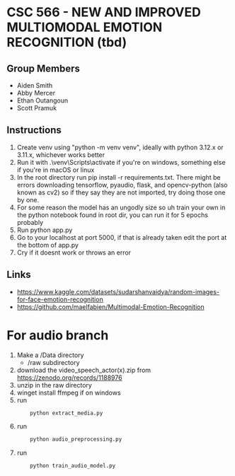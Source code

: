 # CSC 566 - NEW AND IMPROVED MULTIOMODAL EMOTION RECOGNITION (tbd)

## Group Members
- Aiden Smith
- Abby Mercer
- Ethan Outangoun
- Scott Pramuk

## Instructions

1. Create venv using "python -m venv venv", ideally with python 3.12.x or 3.11.x, whichever works better
2. Run it with .\venv\Scripts\activate if you're on windows, something else if you're in macOS or linux
3. In the root directory run pip install -r requirements.txt. There might be errors downloading tensorflow, pyaudio, flask, and opencv-python (also known as cv2) so if they say they are not imported, try doing those one by one.
4. For some reason the model has an ungodly size so uh train your own in the python notebook found in root dir, you can run it for 5 epochs probably
5. Run python app.py
6. Go to your localhost at port 5000, if that is already taken edit the port at the bottom of app.py
7. Cry if it doesnt work or throws an error

## Links

- https://www.kaggle.com/datasets/sudarshanvaidya/random-images-for-face-emotion-recognition
- https://github.com/maelfabien/Multimodal-Emotion-Recognition


# For audio branch
1. Make a /Data directory
    - /raw subdirectory
2. download the video_speech_actor(x).zip from https://zenodo.org/records/1188976
3. unzip in the raw directory 
4. winget install ffmpeg if on windows
5. run 
    ```bash
        python extract_media.py
    ```
6. run 
    ```bash
        python audio_preprocessing.py
    ```
7. run 
    ```bash
        python train_audio_model.py
    ```
